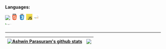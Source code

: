 **Languages:**  

<code><img height="20" src="https://avatars.githubusercontent.com/u/2319114?s=200&v=4"></code>
<code><img height="20" src="https://raw.githubusercontent.com/github/explore/80688e429a7d4ef2fca1e82350fe8e3517d3494d/topics/html/html.png"></code>
<code><img height="20" src="https://raw.githubusercontent.com/github/explore/80688e429a7d4ef2fca1e82350fe8e3517d3494d/topics/css/css.png"></code>
<code><img height="20" src="https://raw.githubusercontent.com/github/explore/80688e429a7d4ef2fca1e82350fe8e3517d3494d/topics/javascript/javascript.png"></code>
<code><img height="20" src="https://raw.githubusercontent.com/github/explore/80688e429a7d4ef2fca1e82350fe8e3517d3494d/topics/mysql/mysql.png"></code>  
<code><img height="20" src="https://raw.githubusercontent.com/github/explore/80688e429a7d4ef2fca1e82350fe8e3517d3494d/topics/mongodb/mongodb.png"></code>  

---

| <a href="https://github.com/ashwinparasuram/github-readme-stats"><img align="center" src="https://github-readme-stats.vercel.app/api?username=ashwinparasuram&show_icons=true&include_all_commits=true&theme=buefy&hide_border=true" alt="Ashwin Parasuram's github stats" /></a> | <a href="https://github.com/ashwinparasuram/github-readme-stats"><img align="center" src="https://github-readme-stats.vercel.app/api/top-langs/?username=ashwinparasuram&layout=compact&theme=buefy&hide_border=true" /></a> |
| ------------- | ------------- |

